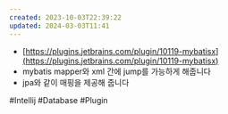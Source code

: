 ```yaml
---
created: 2023-10-03T22:39:22
updated: 2024-03-03T11:41
---
```

- [https://plugins.jetbrains.com/plugin/10119-mybatisx](https://plugins.jetbrains.com/plugin/10119-mybatisx)
- mybatis mapper와 xml 간에 jump를 가능하게 해줍니다
- jpa와 같이 매핑을 제공해 줍니다

#Intellij
#Database
#Plugin